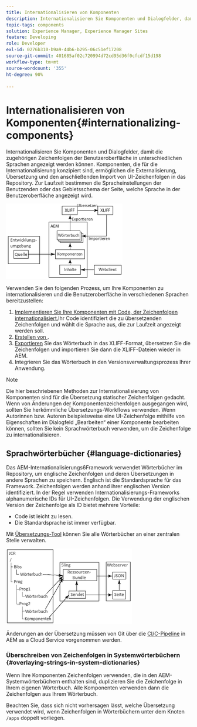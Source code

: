 ```yaml
---
title: Internationalisieren von Komponenten
description: Internationalisieren Sie Komponenten und Dialogfelder, damit die zugehörigen Zeichenfolgen ihrer Benutzeroberflächen in unterschiedlichen Sprachen angezeigt werden können
topic-tags: components
solution: Experience Manager, Experience Manager Sites
feature: Developing
role: Developer
exl-id: 0276b310-b9a9-44b6-b295-06c51ef17208
source-git-commit: 401685af02c720994d72cd95d36f0cfcdf15d198
workflow-type: tm+mt
source-wordcount: '355'
ht-degree: 90%

---
```


# Internationalisieren von Komponenten{#internationalizing-components}

Internationalisieren Sie Komponenten und Dialogfelder, damit die zugehörigen Zeichenfolgen der Benutzeroberfläche in unterschiedlichen Sprachen angezeigt werden können. Komponenten, die für die Internationalisierung konzipiert sind, ermöglichen die Externalisierung, Übersetzung und den anschließenden Import von UI-Zeichenfolgen in das Repository. Zur Laufzeit bestimmen die Spracheinstellungen der Benutzenden oder das Gebietsschema der Seite, welche Sprache in der Benutzeroberfläche angezeigt wird.

![i18n-components-1.png](/help/implementing/developing/extending/assets/i18n-comp1.png)

Verwenden Sie den folgenden Prozess, um Ihre Komponenten zu internationalisieren und die Benutzeroberfläche in verschiedenen Sprachen bereitzustellen:

1. [Implementieren Sie Ihre Komponenten mit Code, der Zeichenfolgen internationalisiert.](/help/implementing/developing/extending/i18n/dev.md)Ihr Code identifiziert die zu übersetzenden Zeichenfolgen und wählt die Sprache aus, die zur Laufzeit angezeigt werden soll.
1. [Erstellen von ](/help/implementing/developing/extending/i18n/translator.md#creating-a-dictionary).
1. [Exportieren](/help/implementing/developing/extending/i18n/translator.md#exporting-a-dictionary) Sie das Wörterbuch in das XLIFF-Format, übersetzen Sie die Zeichenfolgen und importieren Sie dann die XLIFF-Dateien wieder in AEM.
1. Integrieren Sie das Wörterbuch in den Versionsverwaltungsprozess Ihrer Anwendung.

>[!NOTE]
>
>Die hier beschriebenen Methoden zur Internationalisierung von Komponenten sind für die Übersetzung statischer Zeichenfolgen gedacht. Wenn von Änderungen der Komponentenzeichenfolgen ausgegangen wird, sollten Sie herkömmliche Übersetzungs-Workflows verwenden. Wenn Autorinnen bzw. Autoren beispielsweise eine UI-Zeichenfolge mithilfe von Eigenschaften im Dialogfeld „Bearbeiten“ einer Komponente bearbeiten können, sollten Sie kein Sprachwörterbuch verwenden, um die Zeichenfolge zu internationalisieren.

## Sprachwörterbücher {#language-dictionaries}

Das AEM-Internationalisierungs6Framework verwendet Wörterbücher im Repository, um englische Zeichenfolgen und deren Übersetzungen in andere Sprachen zu speichern. Englisch ist die Standardsprache für das Framework. Zeichenfolgen werden anhand ihrer englischen Version identifiziert. In der Regel verwenden Internationalisierungs-Frameworks alphanumerische IDs für UI-Zeichenfolgen. Die Verwendung der englischen Version der Zeichenfolge als ID bietet mehrere Vorteile:

* Code ist leicht zu lesen.
* Die Standardsprache ist immer verfügbar.

Mit [Übersetzungs-Tool](/help/implementing/developing/extending/i18n/translator.md) können Sie alle Wörterbücher an einer zentralen Stelle verwalten.

![i18n-components-2](/help/implementing/developing/extending/assets/i18n-comp2.png)

Änderungen an der Übersetzung müssen von Git über die [CI/C-Pipeline](/help/implementing/cloud-manager/configuring-pipelines/introduction-ci-cd-pipelines.md) in AEM as a Cloud Service vorgenommen werden.

### Überschreiben von Zeichenfolgen in Systemwörterbüchern {#overlaying-strings-in-system-dictionaries}

Wenn Ihre Komponenten Zeichenfolgen verwenden, die in den AEM-Systemwörterbüchern enthalten sind, duplizieren Sie die Zeichenfolge in Ihrem eigenen Wörterbuch. Alle Komponenten verwenden dann die Zeichenfolgen aus Ihrem Wörterbuch.

Beachten Sie, dass sich nicht vorhersagen lässt, welche Übersetzung verwendet wird, wenn Zeichenfolgen in Wörterbüchern unter dem Knoten `/apps` doppelt vorliegen.
